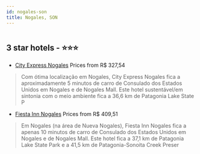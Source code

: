 ```yaml
---
id: nogales-son
title: Nogales, SON
---
```


<center><img src="https://i.travelapi.com/hotels/5000000/4330000/4326700/4326618/6bcf980c_z.jpg" alt="" /></center>


##  3 star hotels - ⭐️⭐️⭐️

-    [City Express Nogales](https://us.hurb.com/hotels/nogales/city-express-nogales-HT-2CA7?cmp=18055) Prices from R$ 327,54
   > Com ótima localização em Nogales, City Express Nogales fica a aproximadamente 5 minutos de carro de Consulado dos Estados Unidos em Nogales e de Nogales Mall.  Este hotel sustentável/em sintonia com o meio ambiente fica a 36,6 km de Patagonia Lake State P
-    [Fiesta Inn Nogales](https://us.hurb.com/hotels/nogales/fiesta-inn-nogales-HT-I3B7?cmp=18055) Prices from R$ 409,51
   > Em Nogales (na área de Nueva Nogales), Fiesta Inn Nogales fica a apenas 10 minutos de carro de Consulado dos Estados Unidos em Nogales e de Nogales Mall.  Este hotel fica a 37,1 km de Patagonia Lake State Park e a 41,5 km de Patagonia-Sonoita Creek Preser
